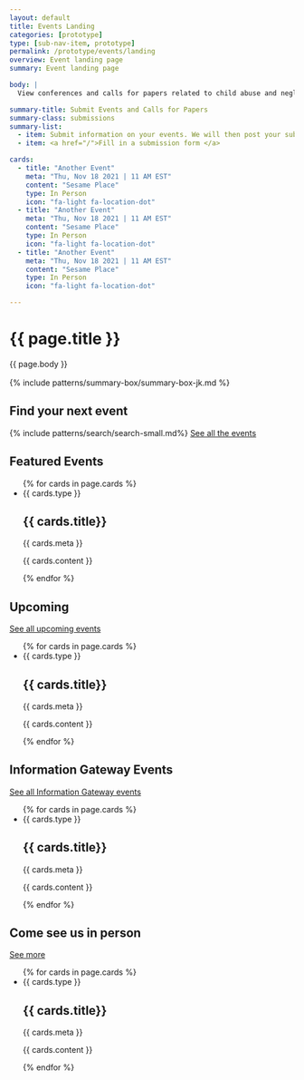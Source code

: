 ```yaml
---
layout: default
title: Events Landing
categories: [prototype]
type: [sub-nav-item, prototype]
permalink: /prototype/events/landing
overview: Event landing page
summary: Event landing page

body: |
  View conferences and calls for papers related to child abuse and neglect, child welfare, and adoption by month and/or state, or submit your conference. Child Welfare Information Gateway exhibit at many conferences throughout the country to provide free materials to the field.  

summary-title: Submit Events and Calls for Papers
summary-class: submissions
summary-list:
  - item: Submit information on your events. We will then post your submission to this website.
  - item: <a href="/">Fill in a submission form </a>

cards:
  - title: "Another Event"
    meta: "Thu, Nov 18 2021 | 11 AM EST"
    content: "Sesame Place"
    type: In Person
    icon: "fa-light fa-location-dot"
  - title: "Another Event"
    meta: "Thu, Nov 18 2021 | 11 AM EST"
    content: "Sesame Place"
    type: In Person
    icon: "fa-light fa-location-dot"
  - title: "Another Event"
    meta: "Thu, Nov 18 2021 | 11 AM EST"
    content: "Sesame Place"
    type: In Person
    icon: "fa-light fa-location-dot"

---
```


<div class="grid-container" markdown="1">
<div class="grid-row grid-gap-lg" markdown="1">
  <div class="grid-col-6"> 
    <h1>{{ page.title }}</h1>
    {{ page.body }} 
  </div>
  <div class="grid-col-6" style="margin-top: 1rem;"> {% include patterns/summary-box/summary-box-jk.md %} </div>
</div>
</div>

<div class="event-search-banner">
  <div class="grid-container">
    <h2>Find your next event</h2>
    {% include patterns/search/search-small.md%}
    <a href="/prototype/search/events">See all the events</a>
  </div>
</div>

<div class="event-group gray-wrapper">
    <div class="grid-container">
      <h2>Featured Events</h2>
      <ul class="usa-card-group">
      {% for cards in page.cards %}
        <li class="usa-card tablet:grid-col-4">
          <div class="usa-card__container event-card card-default">
          <span class="event_format"><i class="{{ cards.icon }}"></i> {{ cards.type }}</span>
            <div class="usa-card__header">
              <h2 class="usa-card__heading"> {{ cards.title}}
              </h2>
            </div>
            <div class="usa-card__body">
              <p>
                {{ cards.meta }}
              </p>
            </div>
            <div class="usa-card__footer">
              <p class="sponsor">{{ cards.content }}</p>
            </div>
          </div>
        </li>
      {% endfor %}
      </ul>
    </div>
</div>

<div class="event-group gray-wrapper">
    <div class="grid-container">
      <h2>Upcoming</h2>
      <div class="more-link"><a href="#">See all upcoming events</a><i class="fa-kit fa-navigate-next"></i></div>
      <ul class="usa-card-group">
      {% for cards in page.cards %}
        <li class="usa-card tablet:grid-col-4">
          <div class="usa-card__container event-card card-default">
          <span class="event_format"><i class="{{ cards.icon }}"></i> {{ cards.type }}</span>
            <div class="usa-card__header">
              <h2 class="usa-card__heading"> {{ cards.title}}
              </h2>
            </div>
            <div class="usa-card__body">
              <p>
                {{ cards.meta }}
              </p>
            </div>
            <div class="usa-card__footer">
              <p class="sponsor">{{ cards.content }}</p>
            </div>
          </div>
        </li>
      {% endfor %}
      </ul>
    </div>
</div>

<div class="event-group gray-wrapper">
    <div class="grid-container">
      <h2>Information Gateway Events</h2>
      <div class="more-link"><a href="#">See all Information Gateway events</a><i class="fa-kit fa-navigate-next"></i></div>
      <ul class="usa-card-group">
      {% for cards in page.cards %}
        <li class="usa-card tablet:grid-col-4">
          <div class="usa-card__container event-card card-default">
          <span class="event_format"><i class="{{ cards.icon }}"></i> {{ cards.type }}</span>
            <div class="usa-card__header">
              <h2 class="usa-card__heading"> {{ cards.title}}
              </h2>
            </div>
            <div class="usa-card__body">
              <p>
                {{ cards.meta }}
              </p>
            </div>
            <div class="usa-card__footer">
              <p class="sponsor">{{ cards.content }}</p>
            </div>
          </div>
        </li>
      {% endfor %}
      </ul>
    </div>
</div>

<div class="event-group gray-wrapper">
    <div class="grid-container">
      <h2>Come see us in person</h2>
      <div class="more-link"><a href="#">See more</a><i class="fa-kit fa-navigate-next"></i></div>
      <ul class="usa-card-group">
      {% for cards in page.cards %}
        <li class="usa-card tablet:grid-col-4">
          <div class="usa-card__container event-card card-default">
          <span class="event_format"><i class="{{ cards.icon }}"></i> {{ cards.type }}</span>
            <div class="usa-card__header">
              <h2 class="usa-card__heading"> {{ cards.title}}
              </h2>
            </div>
            <div class="usa-card__body">
              <p>
                {{ cards.meta }}
              </p>
            </div>
            <div class="usa-card__footer">
              <p class="sponsor">{{ cards.content }}</p>
            </div>
          </div>
        </li>
      {% endfor %}
      </ul>
    </div>
</div>
